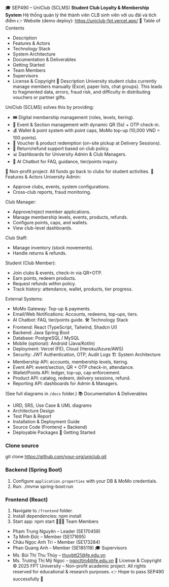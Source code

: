 🎓 SEP490 – UniClub (SCLMS)
**Student Club Loyalty & Membership System**
Hệ thống quản lý thẻ thành viên CLB sinh viên với ưu đãi và tích điểm
👉 Website (demo deploy): https://uniclub-fpt.vercel.app/
📑 Table of Contents
- Description
- Features & Actors
- Technology Stack
- System Architecture
- Documentation & Deliverables
- Getting Started
- Team Members
- Supervisors
- License & Copyright
📝 Description
University student clubs currently manage members manually (Excel, paper lists, chat groups).
This leads to fragmented data, errors, fraud risk, and difficulty in distributing vouchers or partner gifts.

UniClub (SCLMS) solves this by providing:
- 🎟️ Digital membership management (roles, levels, tiering).
- 📅 Event & Section management with dynamic QR (5s) + OTP check-in.
- 💰 Wallet & point system with point caps, MoMo top-up (10,000 VND = 100 points).
- 🎁 Voucher & product redemption (on-site pickup at Delivery Sessions).
- 🔄 Return/refund support based on club policy.
- 📊 Dashboards for University Admin & Club Managers.
- 🤖 AI Chatbot for FAQ, guidance, tier/points inquiry.

🎯 Non-profit project: All funds go back to clubs for student activities.
👥 Features & Actors
University Admin:
- Approve clubs, events, system configurations.
- Cross-club reports, fraud monitoring.

Club Manager:
- Approve/reject member applications.
- Manage membership levels, events, products, refunds.
- Configure points, caps, and wallets.
- View club-level dashboards.

Club Staff:
- Manage inventory (stock movements).
- Handle returns & refunds.

Student (Club Member):
- Join clubs & events, check-in via QR+OTP.
- Earn points, redeem products.
- Request refunds within policy.
- Track history: attendance, wallet, products, tier progress.

External Systems:
- MoMo Gateway: Top-up & payments.
- Email/Web Notifications: Accounts, redeems, top-ups, tiers.
- AI Chatbot: FAQ, tier/points guide.
🛠 Technology Stack
- Frontend: React (TypeScript, Tailwind, Shadcn UI)
- Backend: Java Spring Boot
- Database: PostgreSQL / MySQL
- Mobile (optional): Android (Java/Kotlin)
- Deployment: Vercel (FE), Cloud (Heroku/Azure/AWS)
- Security: JWT Authentication, OTP, Audit Logs
🏗 System Architecture
- Membership API: accounts, membership levels, tiering.
- Event API: event/section, QR + OTP check-in, attendance.
- Wallet/Points API: ledger, top-up, cap enforcement.
- Product API: catalog, redeem, delivery sessions, refund.
- Reporting API: dashboards for Admin & Managers.

(See full diagrams in `/docs` folder.)
📚 Documentation & Deliverables
- URD, SRS, Use Case & UML diagrams
- Architecture Design
- Test Plan & Report
- Installation & Deployment Guide
- Source Code (Frontend + Backend)
- Deployable Packages
🚀 Getting Started
### Clone source

git clone https://github.com/your-org/uniclub.git
### Backend (Spring Boot)
1. Configure `application.properties` with your DB & MoMo credentials.
2. Run:
./mvnw spring-boot:run
### Frontend (React)
1. Navigate to `/frontend` folder.
2. Install dependencies:
npm install
3. Start app:
npm start
👨‍👩‍👦 Team Members
- Phạm Trung Nguyên – Leader (SE170458)
- Tạ Minh Đức – Member (SE171695)
- Châu Ngọc Anh Trí – Member (SE173284)
- Phan Quang Anh – Member (SE185118)
🎓 Supervisors
- Ms. Bùi Thị Thu Thủy – thuybtt21@fe.edu.vn
- Ms. Trương Thị Mỹ Ngọc – ngocttm4@fe.edu.vn
📄 License & Copyright
© 2025 FPT University – Non-profit academic project.
All rights reserved for educational & research purposes.
👉 Hope to pass SEP490 successfully 🤟